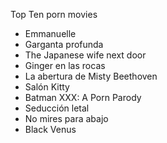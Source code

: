 Top Ten porn movies

- Emmanuelle
- Garganta profunda
- The Japanese wife next door
- Ginger en las rocas
- La abertura de Misty Beethoven
- Salón Kitty
- Batman XXX: A Porn Parody
- Seducción letal
- No mires para abajo
- Black Venus
